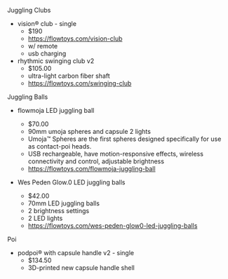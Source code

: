 Juggling Clubs
- vision® club - single
    - $190
    - https://flowtoys.com/vision-club
    - w/ remote
    - usb charging
- rhythmic swinging club v2
    - $105.00
    - ultra-light carbon fiber shaft
    - https://flowtoys.com/swinging-club

Juggling Balls
- flowmoja LED juggling ball
  - $70.00
  - 90mm umoja spheres and capsule 2 lights
  - Umoja™ Spheres are the first spheres designed specifically for use as contact-poi heads. 
  - USB rechargeable, have motion-responsive effects, wireless connectivity and control, adjustable brightness
  - https://flowtoys.com/flowmoja-juggling-ball

- Wes Peden Glow.0 LED juggling balls
  - $42.00
  - 70mm LED juggling balls
  - 2 brightness settings
  - 2 LED lights
  - https://flowtoys.com/wes-peden-glow0-led-juggling-balls

Poi
- podpoi® with capsule handle v2 - single
  - $134.50
  - 3D-printed new capsule handle shell
